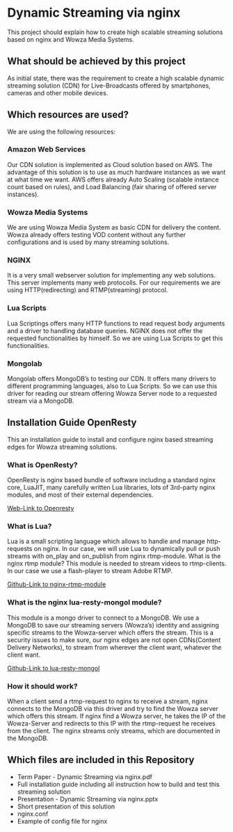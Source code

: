 # Dynamic Streaming via nginx

This project should explain how to create high scalable streaming solutions based on nginx and Wowza Media Systems.


## What should be achieved by this project
As initial state, there was the requirement to create a high scalable dynamic streaming
solution (CDN) for Live-Broadcasts offered by smartphones, cameras and other mobile devices.


## Which resources are used?
We are using the following resources:
### Amazon Web Services
Our CDN solution is implemented as Cloud solution
based on AWS.
The advantage of this solution is to use as much
hardware instances as we want at what time we
want.
AWS offers already Auto Scaling (scalable instance
count based on rules), and Load Balancing (fair
sharing of offered server instances).
### Wowza Media Systems
We are using Wowza Media System as basic CDN
for delivery the content.
Wowza already offers testing VOD content without
any further configurations and is used by many
streaming solutions.
### NGINX
It is a very small webserver solution for
implementing any web solutions.
This server implements many web protocolls. For
our requirements we are using HTTP(redirecting)
and RTMP(streaming) protocol.
### Lua Scripts
Lua Scriptings offers many HTTP functions to read
request body arguments and a driver to handling
database queries.
NGINX does not offer the requested functionalities
by himself. So we are using Lua Scripts to get this
functionalities.
### Mongolab
Mongolab offers MongoDB’s to testing our CDN.
It offers many drivers to different programming
languages, also to Lua Scripts.
So we can use this driver for reading our stream
offering Wowza Server node to a requested stream
via a MongoDB.

## Installation Guide OpenResty
This an installation guide to install and configure nginx based streaming edges for Wowza
streaming solutions.
### What is OpenResty?
OpenResty is nginx based bundle of software including a standard nginx core, LuaJIT, many
carefully written Lua libraries, lots of 3rd-party nginx modules, and most of their external
dependencies.

[Web-Link to Openresty](https://openresty.org/#Download)
### What is Lua?
Lua is a small scripting language which allows to handle and manage http-requests on
nginx. In our case, we will use Lua to dynamically pull or push streams with on_play and
on_publish from nginx rtmp-module.
What is the nginx rtmp module?
This module is needed to stream videos to rtmp-clients. In our case we use a flash-player to
stream Adobe RTMP.

[Github-Link to nginx-rtmp-module](https://github.com/arut/nginx-rtmp-module)
### What is the nginx lua-resty-mongol module?
This module is a mongo driver to connect to a MongoDB. We use a MongoDB to save our
streaming servers (Wowza’s) identity and assigning specific streams to the Wowza-server
which offers the stream. This is a security issues to make sure, our nginx edges are not
open CDNs(Content Delivery Networks), to stream from wherever the client want, whatever
the client want.

[Github-Link to lua-resty-mongol](https://github.com/aaashun/lua-resty-mongol)
### How it should work?
When a client send a rtmp-request to nginx to receive a stream, nginx connects to the
MongoDB via this driver and try to find the Wowza server which offers this stream. If nginx
find a Wowza server, he takes the IP of the Wowza-Server and redirects to this IP with the rtmp-request he receives from the client. The nginx streams only streams, which are
documented in the MongoDB.


## Which files are included in this Repository
* Term Paper - Dynamic Streaming  via nginx.pdf
 * Full installation guide including all instruction how to build and test this streaming solution
* Presentation - Dynamic Streaming via nginx.pptx
 * Short presentation of this solution 
* nginx.conf
 * Example of config file for nginx
